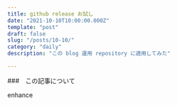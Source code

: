 ```yaml
---
title: github release お試し
date: "2021-10-10T10:00:00.000Z"
template: "post"
draft: false
slug: "/posts/10-10/"
category: "daily"
description: "この blog 運用 repository に適用してみた"

---
```


###　この記事について

enhance